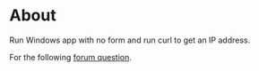 ﻿# About

Run Windows app with no form and run curl to get an IP address.

For the following [forum question](https://docs.microsoft.com/en-us/answers/questions/203851/processstart-multiple-arguments-declarion-and-save.html?childToView=219942#answer-219942).

